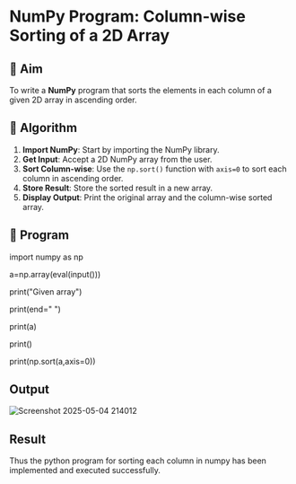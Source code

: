 # NumPy Program: Column-wise Sorting of a 2D Array

## 🎯 Aim
To write a **NumPy** program that sorts the elements in each column of a given 2D array in ascending order.

## 🧠 Algorithm

1. **Import NumPy**: Start by importing the NumPy library.
2. **Get Input**: Accept a 2D NumPy array from the user.
3. **Sort Column-wise**: Use the `np.sort()` function with `axis=0` to sort each column in ascending order.
4. **Store Result**: Store the sorted result in a new array.
5. **Display Output**: Print the original array and the column-wise sorted array.

## 🧾 Program
import numpy as np 

a=np.array(eval(input())) 

print("Given array") 

print(end=" ") 

print(a) 

print() 

print(np.sort(a,axis=0)) 

## Output
![Screenshot 2025-05-04 214012](https://github.com/user-attachments/assets/0f7c6143-fef0-4527-bffa-1d8aad723a40)

## Result
Thus the python program for sorting each column in numpy has been implemented and executed 
successfully.
